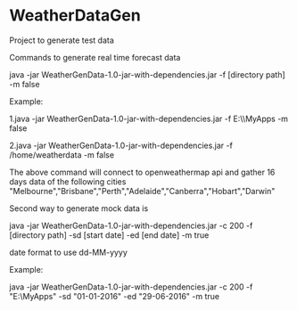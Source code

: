 # WeatherDataGen
Project to generate test data

Commands to generate real time forecast data

java -jar WeatherGenData-1.0-jar-with-dependencies.jar -f [directory path] -m false

Example:

1.java -jar WeatherGenData-1.0-jar-with-dependencies.jar -f E:\\\\MyApps -m false

2.java -jar WeatherGenData-1.0-jar-with-dependencies.jar -f /home/weatherdata -m false

The above command will connect to openweathermap api and gather 16 days data of the following cities
"Melbourne","Brisbane","Perth","Adelaide","Canberra","Hobart","Darwin"


Second way to generate mock data is

java -jar WeatherGenData-1.0-jar-with-dependencies.jar -c 200 -f [directory path] -sd [start date] -ed [end date] -m true

date format to use dd-MM-yyyy

Example:

java -jar WeatherGenData-1.0-jar-with-dependencies.jar -c 200 -f "E:\\MyApps" -sd "01-01-2016" -ed "29-06-2016" -m true
